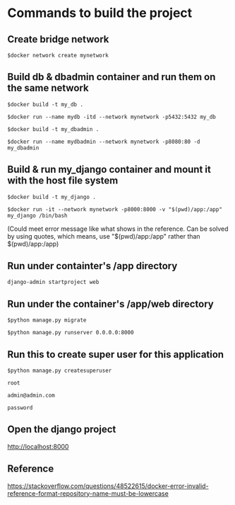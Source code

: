 # Commands to build the project

## Create bridge network

```$docker network create mynetwork```

## Build db & dbadmin container and run them on the same network

```$docker build -t my_db .```

```$docker run --name mydb -itd --network mynetwork -p5432:5432 my_db```

```$docker build -t my_dbadmin .```

```$docker run --name mydbadmin --network mynetwork -p8080:80 -d my_dbadmin```

## Build & run my_django container and mount it with the host file system

```$docker build -t my_django .```

```$docker run -it --network mynetwork -p8000:8000 -v "$(pwd)/app:/app" my_django /bin/bash```

(Could meet error message like what shows in the reference. Can be solved by using quotes, which means, use "$(pwd)/app:/app" rather than $(pwd)/app:/app)

## Run under containter's /app directory

```django-admin startproject web```

## Run under the container's /app/web directory

```$python manage.py migrate```

```$python manage.py runserver 0.0.0.0:8000```

## Run this to create super user for this application

```$python manage.py createsuperuser```

    root

    admin@admin.com

    password

## Open the django project
<http://localhost:8000>

## Reference
<https://stackoverflow.com/questions/48522615/docker-error-invalid-reference-format-repository-name-must-be-lowercase>
